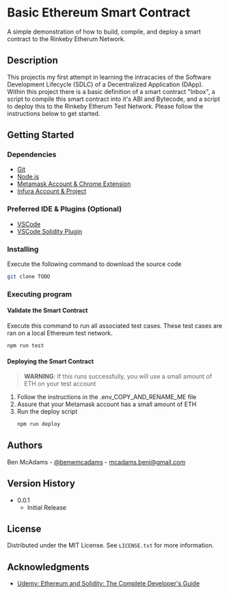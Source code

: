 # Basic Ethereum Smart Contract

A simple demonstration of how to build, compile, and deploy a smart contract to the Rinkeby Etherum Network. 

## Description

This projectis my first attempt in learning the intracacies of the Software Development Lifecycle (SDLC) of a Decentralized Application (DApp). Within this project there is a basic definition of a smart contract "Inbox", a script to compile this smart contract into it's ABI and Bytecode, and a script to deploy this to the Rinkeby Etherum Test Network. Please follow the instructions below to get started. 

## Getting Started

### Dependencies

* [Git](https://git-scm.com/book/en/v2/Getting-Started-Installing-Git)
* [Node.js](https://nodejs.org/en/download/)
* [Metamask Account & Chrome Extension](https://metamask.io/)
* [Infura Account & Project](https://infura.io/)

### Preferred IDE & Plugins (Optional)

* [VSCode](https://code.visualstudio.com/)
* [VSCode Solidity Plugin](https://marketplace.visualstudio.com/items?itemName=JuanBlanco.solidity)

### Installing

Execute the following command to download the source code
```sh
git clone TODO
```

### Executing program

#### Validate the Smart Contract

Execute this command to run all associated test cases. These test cases are ran on a local Ethereum test network.

```sh
npm run test
```

#### Deploying the Smart Contract

> **WARNING**: If this runs successfully, you will use a small amount of ETH on your test account

1. Follow the instructions in the .env_COPY_AND_RENAME_ME file
2. Assure that your Metamask account has a small amount of ETH
3. Run the deploy script
   ```sh
   npm run deploy
   ```

## Authors

Ben McAdams - [@benwmcadams](https://twitter.com/benwmcadams) - mcadams.benj@gmail.com

## Version History

* 0.0.1
    * Initial Release

## License

Distributed under the MIT License. See `LICENSE.txt` for more information.

## Acknowledgments

* [Udemy: Ethereum and Solidity: The Complete Developer's Guide](https://www.udemy.com/course/ethereum-and-solidity-the-complete-developers-guide)
